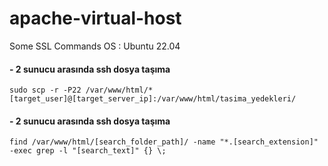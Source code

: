 # apache-virtual-host
Some SSL Commands OS : Ubuntu 22.04

#### - 2 sunucu arasında ssh dosya taşıma
~~~ ssh
sudo scp -r -P22 /var/www/html/* [target_user]@[target_server_ip]:/var/www/html/tasima_yedekleri/
~~~

#### - 2 sunucu arasında ssh dosya taşıma
~~~ ssh
find /var/www/html/[search_folder_path]/ -name "*.[search_extension]" -exec grep -l "[search_text]" {} \;
~~~
